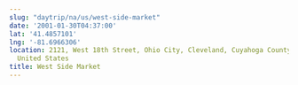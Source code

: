 ```yaml
---
slug: "daytrip/na/us/west-side-market"
date: '2001-01-30T04:37:00'
lat: '41.4857101'
lng: '-81.6966306'
location: 2121, West 18th Street, Ohio City, Cleveland, Cuyahoga County, Ohio, 44113,
  United States
title: West Side Market
---
```



